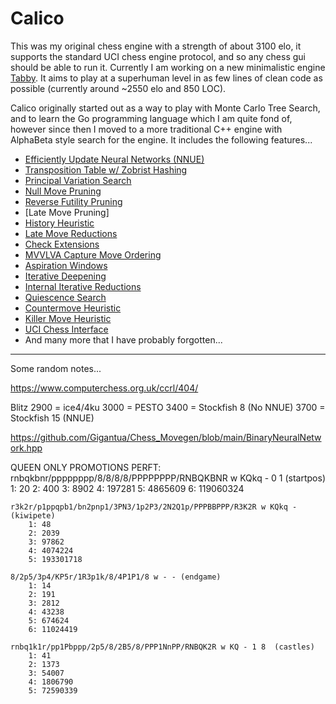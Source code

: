 # Calico

This was my original chess engine with a strength of about 3100 elo, it supports the standard UCI chess engine protocol, and so any chess gui should be able to run it. Currently I am working on a new minimalistic engine [Tabby](https://github.com/ffloof/Tabby/). It aims to play at a superhuman level in as few lines of clean code as possible (currently around ~2550 elo and 850 LOC).

Calico originally started out as a way to play with Monte Carlo Tree Search, and to learn the Go programming language which I am quite fond of, however since then I moved to a more traditional C++ engine with AlphaBeta style search for the engine. It includes the following features...

- [Efficiently Update Neural Networks (NNUE)](https://www.chessprogramming.org/NNUE)
- [Transposition Table w/ Zobrist Hashing](https://www.chessprogramming.org/Transposition_Table)
- [Principal Variation Search](https://www.chessprogramming.org/Principal_Variation_Search)
- [Null Move Pruning](https://www.chessprogramming.org/Null_Move_Pruning)
- [Reverse Futility Pruning](https://www.chessprogramming.org/Reverse_Futility_Pruning)
- [Late Move Pruning]
- [History Heuristic](https://www.chessprogramming.org/History_Heuristic)
- [Late Move Reductions](https://www.chessprogramming.org/Late_Move_Reductions)
- [Check Extensions](https://www.chessprogramming.org/Check_Extensions)
- [MVVLVA Capture Move Ordering](https://www.chessprogramming.org/MVV-LVA)
- [Aspiration Windows](https://www.chessprogramming.org/Aspiration_Windows)
- [Iterative Deepening](https://www.chessprogramming.org/Iterative_Deepening)
- [Internal Iterative Reductions](https://www.chessprogramming.org/Internal_Iterative_Reductions)
- [Quiescence Search](https://www.chessprogramming.org/Quiescence_Search)
- [Countermove Heuristic](https://www.chessprogramming.org/Countermove_Heuristic)
- [Killer Move Heuristic](https://www.chessprogramming.org/Killer_Heuristic)
- [UCI Chess Interface](https://www.chessprogramming.org/UCI)
- And many more that I have probably forgotten...

---

Some random notes...

https://www.computerchess.org.uk/ccrl/404/

Blitz
2900 = ice4/4ku
3000 = PESTO
3400 = Stockfish 8 (No NNUE)
3700 = Stockfish 15 (NNUE)

https://github.com/Gigantua/Chess_Movegen/blob/main/BinaryNeuralNetwork.hpp

QUEEN ONLY PROMOTIONS PERFT:
    rnbqkbnr/pppppppp/8/8/8/8/PPPPPPPP/RNBQKBNR w KQkq - 0 1 (startpos)
        1: 20
        2: 400
        3: 8902
        4: 197281
        5: 4865609
        6: 119060324

    r3k2r/p1ppqpb1/bn2pnp1/3PN3/1p2P3/2N2Q1p/PPPBBPPP/R3K2R w KQkq - (kiwipete)
        1: 48
        2: 2039
        3: 97862
        4: 4074224
        5: 193301718

    8/2p5/3p4/KP5r/1R3p1k/8/4P1P1/8 w - - (endgame)
        1: 14
        2: 191
        3: 2812
        4: 43238
        5: 674624
        6: 11024419

    rnbq1k1r/pp1Pbppp/2p5/8/2B5/8/PPP1NnPP/RNBQK2R w KQ - 1 8  (castles)
        1: 41
        2: 1373
        3: 54007
        4: 1806790
        5: 72590339

